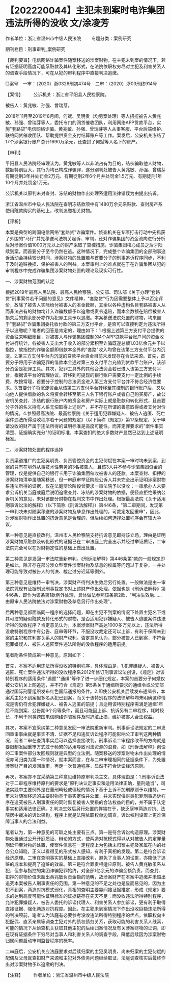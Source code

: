 # 【202220044】主犯未到案时电诈集团违法所得的没收 文/涂凌芳

作者单位：浙江省温州市中级人民法院 　　专题分类：案例研究

期刊栏目：刑事审判_案例研究

【裁判要旨】电信网络诈骗案件随案移送的涉案财物，在主犯未到案的情况下，若有证据证明高度可能系赃款及其转化形式，在法院依职权穷尽对主犯及利害关系人的调查手段情况下，可在从犯的审判程序中直接判决追缴。

□案号　一审：（2020）浙0326刑初474号　二审：（2020）浙03刑终914号

【案情】 　　公诉机关：浙江省平阳县人民检察院。

被告人：黄兆敏、孙强、曾瑞芽。

2018年11月至2019年8月间，何斌、吴明贵（均另案处理）等人招揽被告人黄兆敏、孙强、曾瑞芽等人，委托专门的网贷催收团队，利用网络APP贷款平台，实施"套路贷"电信网络诈骗。黄兆敏、孙强、曾瑞芽等人从事客服、平台后端维护、联络网贷催收团队、帮助提供资金支付结算账户等工作。案发后，公安机关冻结了17个涉案银行账户总计1690万余元，还查封了何斌等人名下的房产。

【审判】

平阳县人民法院经审理认为，黄兆敏等人以非法占有为目的，结伙骗取他人财物，数额特别巨大，其行为均已构成诈骗罪，遂分别判处被告人黄兆敏、孙强、曾瑞芽有期徒刑3年并处罚金2万元、有期徒刑2年6个月并处罚金1.5万元、有期徒刑1年10个月并处罚金1万元。

公诉机关以原判未对查封、冻结的财物作出处理系适用法律错误为由提出抗诉。

浙江省温州市中级人民法院在查明冻结款项中有1480万余元系赃款、查封房产系使用赃款购买的基础上，改判追缴相关财物。

【评析】

本案是典型的跨国电信网络"套路贷"诈骗案件。侦查机关在专项打击行动中先抓获了外围的"马仔"并先移送司法机关起诉、审判，还对诈骗集团的资金流向进行分析后对涉案价值1000万元以上的财产采取了查控措施，诈骗集团核心成员之后才陆续到案，而首要分子至今仍然在逃。这种情况下，完成整个诈骗集团的全部刑事追诉活动会持续较长时间，涉案财物的处置若与首要分子的刑事追诉程序同步，不利于及时追赃挽损、保护被害人的利益。本案审判上的难点就在于在诈骗集团从犯的审判程序中完成诈骗集团涉案财物处置的理论及现实可行性。

一、涉案财物范围的认定

根据2019年最高人民法院、最高人民检察院、公安部、司法部《关于办理"套路贷"刑事案件若干问题的意见》文件精神，"套路贷"行为因需要整体上予以否定评价，故除了被告人实际给付被害人的本金数额，其余以各种虚构名目套路被害人从而非法占有的财物均计入诈骗数额予以追缴或责令退赔，而本金数额在赔偿被害人损失后的剩余部分亦作为犯罪工具予以追缴。本案移送法院处置的财物，均来自于"套路贷"诈骗集团委托收付款的第三方支付平台，是否可以直接判定为违法所得予以追缴呢？笔者的回答是肯定的，理由如下：1.根据上述第三方支付平台提供的资金往来明细账目，对被害人与诈骗集团控制的4个APP贷款平台账户间的资金收付进行统计，各被害人支出大于收入的部分累积至诈骗既遂总额1.03亿余元并予以指控，故指控的诈骗金额即借款本金外的"套路"收入均曾在该第三方支付平台内沉淀。2.第三方支付平台内沉淀的贷款平台资金目前未发现存在合法来源。首先，首要分子将用于诈骗犯罪的借款本金通过第三方支付平台充值到贷款平台账户，该部分资金是犯罪工具。其次，犯罪工具外的其他合法资金若已进入该第三方支付平台，根据该平台的管理协议，转移到可提现的银行账户需要支付一定比例的手续费，故按常理，首要分子控制的合法资金进入第三方支付平台并不符合经济性要求。3.首要分子将沉淀资金从该第三方支付平台转移至其控制的银行账户后，又以向他人提供借款的名义将资金转移至第三人名下银行账户或者自己购买房产，故公安机关查封、冻结的银行账户内的资金和房产实际上就是赃款和转化形式，且首要分子外的名义持有人系无偿取得上述财产，并不存在所谓的善意取得或者支付对价的情况。4.参照最高法院、最高检察院《关于适用犯罪嫌疑人、被告人逃匿、死亡案件违法所得没收程序若干问题的规定》（以下简称《规定》）第17条规定，关于申请没收的财产属于违法所得的证明标准是高度可能性，而非定罪要求的"案件事实清楚、证据确实充分"的证明标准，本案查扣的绝大多数财产显然已达到上述证明标准。

二、涉案财物处置的程序选择

负责渠道推广的主犯吴明贵、负责管控资金的主犯何斌在本案一审时均未到案，到案的只有在境外从事技术性劳务的3名被告人，且该3人并不参与诈骗集团资金的管理，仅是提供自己的银行卡用于诈骗集团催收被害人的还款。本案查封、扣押的涉案财物清单虽随案移送，但一审庭审举证阶段公诉人并未完全出示证明涉案财物系违法所得的证据，仅在法庭辩论阶段曾要求一审法院予以没收；一审承办人未要求公诉机关当庭或庭后说明追缴查封、冻结的涉案财物的依据，便径直拒绝采纳公诉机关的意见，未对该部分财物在裁判文书中作出处理。根据最高法院《关于适用刑事诉讼法的解释》（以下简称《刑诉法解释》）第446条，"第二审期间，发现第一审判决未对随案移送的涉案财物及孳息作出处理的，可裁定发回重审"，因此，对涉案财物作出处置的抗诉意见是合理的，但后续如何选择处置程序会有较大争议。

第一种意见是直接改判。温州市人民检察院支持抗诉意见即持该立场，理由是证明涉案财物系赃款及转化形式的证据已在二审法庭上完全出示并经过举证质证，二审法院完全可以在对财物定性的基础上做出处置。

第二种意见是发回一审法院重新审判。《刑诉法解释》第446条第1款的一般规定即是如此，除非存在部分涉众型案件涉案财物及孳息的权属等问题过于复杂，一并处理可能导致对被告人的判决、裁定过分迟延等例外。

第三种意见是维持一审判决，涉案财产待判决生效后另行处置。一般做法是由一审法院凭现有证据制发刑事裁定书对上述财产作出处理，依据也是《刑诉法解释》第446条，即作为该条第1款例外处理，具体做法参照该条第2款，"判决生效后......由原审人民法院依法对涉案财物及孳息另行作出处理"。

后两种意见都面临同一程序的选择问题，即在主犯不到案的情况下处置主犯名下或其可控的疑似赃款及转化形式的财物，是否适用犯罪嫌疑人、被告人逃匿案件违法所得的没收程序？肯定意见认为，本案涉案财产高达1000多万元以上，违法所得没收特别程序中有公告、庭审等环节，不服没收裁定还可以上诉，有利于保障未到案的主犯和其利害关系人的财产权利。否定意见认为，部分被告人已到案，不符合犯罪嫌疑人、被告人逃匿案件违法所得的没收程序的适用前提。

笔者附条件赞成第一种意见，原因如下：

首先，本案不适用违法所得没收的特别程序，具体理由是，1.犯罪嫌疑人、被告人逃匿、死亡案件违法所得的没收程序系2012年修订刑事诉讼法创设，《规定》对该特别程序的适用条件"逃匿""通缉"等作了进一步细化规定，本案的首要分子何斌仅被公安机关上网追逃，并不符合《规定》第5条关于通缉所要求的通缉令或公安部通过国际刑警组织发布红色国际通报的条件。2.即使公安机关后续发布通缉令，本案系主犯不到案但多名从犯已到案，而关于该特别程序的法律解释均未明确这种情况是否仍符合犯罪嫌疑人、被告人逃匿的前提；且适用该特别程序需满足通缉1年后不能到案、公告期6个月等条件，而且可能因上诉、抗诉另有二审程序，耗时较长，不利于同类跨国电信网络诈骗案件及时追赃止损，维护被害人合法权益。

其次，本案不宜采纳第二种意见发回一审法院重新审判。刑事诉讼法规定的二审发回重审事由就是事实不清、证据不足和违反诉讼程序可能影响公正审判这两种情况，前者二审在查清事实后可以选择直接改判。刑事诉讼二审程序改革的方向就是要限制发回重审方式过于频繁的适用导致司法资源的浪费，如《刑诉法解释》创设的二审案件部分发回规则就是典型的立法例。随案移送的涉案财物未作出处理的情况亦可归类为第一种情况，就本案而言，在与二审审理相同的证据条件下，为处置涉案财产目的发回重审，再走一次普通程序，显然不符合诉讼经济原则。

再次，本案亦不宜采纳第三种意见维持原审判决主文，具体理由是：1.刑事诉讼法对于二审程序维持原判的要求是"原判决认定事实和适用法律正确，量刑适当"，司法实践中主要例外是在量刑畸轻或偏轻的情况下基于上诉不加刑原则予以维持。一审未对随案移送的主要财物基于事实定性并处置，并未实现侵财类犯罪刑事追诉程序在追究被告人刑事责任的同时恢复被害人受损的合法权益的目的，并不属于认定事实和适用法律正确。2.判决生效后另行处置的弊端在于，缺乏庭审两造对抗、法院居中裁决的诉讼架构，程序上就是法院依职权单边调查，诉讼权利设置上更难保障当事人的合法利益。

笔者认为，第一种意见的可取之处主要有三点。第一是符合诉讼构造原理。涉案财物处置通过公开开庭质证、辩论的方式，使两造对抗模式得以从对被告人的定罪量刑延伸至对物的处置，使案件信息在一定程度上为包括未归案主犯及家属在内的社会公众知晓，正义以看得见的形式被人感知，有利于真相的发现。第二是符合诉讼经济原理。二审在查明事实的基础上直接改判，避免了当事人的讼累，亦降低了追赃的成本和提高了追赃的效率。第三是符合罪责相适应原则。被告人黄兆敏虽系从犯，但参与指控的集团诈骗犯罪始终，对全部1亿余元的诈骗金额负责，而查封、扣押的财物价值未超出黄兆敏负责金额的范畴，故涉案财产在本案中追缴并未超出追究本案被告人刑事责任的范围。第一种意见的不足之处也是显而易见的，因为主犯不到案，两造对抗模式弱化，真相的查明主要靠间接证据推定，形成《规定》要求的达到高度可能性证明标准的证据链存在先天不足；而没收违法所得特别程序，允许犯罪嫌疑人、被告人委托的诉讼代理人、利害关系人参加诉讼，更有利于取得直接证据、强化两造对抗程度。因此，在主犯未到案情况下作出没收巨额违法所得的判决项前，笔者认为法庭有必要参考没收违法所得特别程序的优点，依职权向主犯配偶、直系亲属等调查主犯对外的债权债务关系，获取可能的利害关系人线索，可能的情况下从侦查机关获取其他主犯的后续归案情况及有关涉案财物的证词，即在现有证据条件下穷尽对当事人和利害关系人的调查手段，降低后续因为涉案财物归属问题启动审判监督程序的概率。

二审庭后，公安机关应法庭要求对后续归案的主犯吴明贵、尚未归案的主犯何斌的配偶及父母就查扣财产来源和主犯对外债务问题继续取证，法庭调查核实后最终作出对涉案财物予以追缴的判决。

【注释】 　　作者单位：浙江省温州市中级人民法院